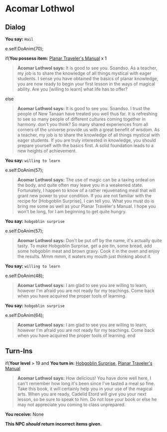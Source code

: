 # Acomar Lothwol


## Dialog

**You say:** `Hail`



e.self:DoAnim(70);


if(**You possess item:**  [Planar Traveler's Manual](/item/28745) x 1



>**Acomar Lothwol says:** It is good to see you. Soandso. As a teacher, my job is to share the knowledge of all things mystical with eager students. I sense you have obtained the basics of planar knowledge, you are now ready to begin your first lesson in the ways of magical ability. Are you [willing to learn] what life has to offer?


else



>**Acomar Lothwol says:** It is good to see you. Soandso.  I trust the people of New Tanaan have treated you well thus far.  It is refreshing to see so many people of different cultures coming together in harmony. don't you think?  So many shared experiences from all corners of the universe provide us with a great benefit of wisdom.  As a teacher, my job is to share the knowledge of all things mystical with eager students.  If you are truly interested in knowledge, you should prepare yourself with the basics first. A solid foundation leads to a new heights of achievement.


**You say:** `willing to learn`



e.self:DoAnim(57);


>**Acomar Lothwol says:** The use of magic can be a taxing ordeal on the body, and quite often may leave you in a weakened state. Fortunately, I happen to know of a rather rejuvenating meal that will grant new power to your condition. If you are not familiar with the recipe for [Hobgoblin Surprise], I can tell you. What you must do is bring me some as well as your Planar Traveler's Manual. I hope you won't be long, for I am beginning to get quite hungry.

**You say:** `hobgoblin surprise`



e.self:DoAnim(57);


>**Acomar Lothwol says:** Don't be put off by the name, it's actually quite tasty. To make Hobgoblin Surprise, get a pie tin, some bread, add some hobgoblin meat and brown gravy. Cook it in the oven and enjoy the results. Mmm mmm, it waters my mouth just thinking about it.

**You say:** `willing to learn`



e.self:DoAnim(48);


>**Acomar Lothwol says:** I am glad to see you are willing to learn, however I'm afraid you are not ready for my teachings. Come back when you have acquired the proper tools of learning.

**You say:** `hobgoblin surprise`



e.self:DoAnim(64);


>**Acomar Lothwol says:** I am glad to see you are willing to learn, however I'm afraid you are not ready for my teachings. Come back when you have acquired the proper tools of learning.
end

## Turn-Ins



if(**Your level** > 19 and  **You turn in:** [Hobgoblin Surprise](/item/29751), [Planar Traveler's Manual](/item/28745)


>**Acomar Lothwol says:** How delicious! You have done well here, I can't remember how long it's been since I've tasted a meal so fine. Take this book, it will certainly help you in your use of the magical arts. When you are ready, Cadelid Etord will give you your next lesson, so be sure to speak to him. Do not lose your book or else he may not appreciate you coming to class unprepared.





 **You receive:** None 

**This NPC *should* return incorrect items given.**
